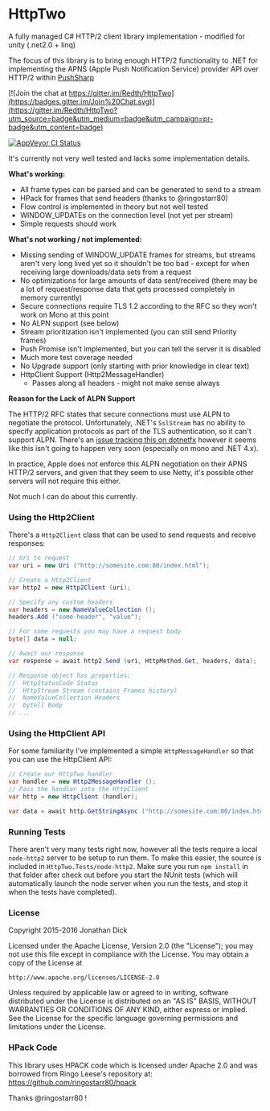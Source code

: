 # HttpTwo

A fully managed C# HTTP/2 client library implementation - modified for unity (.net2.0 + linq)

The focus of this library is to bring enough HTTP/2 functionality to .NET for implementing the APNS (Apple Push Notification Service) provider API over HTTP/2 within [PushSharp](https://github.com/redth/pushsharp)

[![Join the chat at https://gitter.im/Redth/HttpTwo](https://badges.gitter.im/Join%20Chat.svg)](https://gitter.im/Redth/HttpTwo?utm_source=badge&utm_medium=badge&utm_campaign=pr-badge&utm_content=badge)

[![AppVeyor CI Status](https://ci.appveyor.com/api/projects/status/github/Redth/HttpTwo?svg=true)](https://ci.appveyor.com/project/Redth/httptwo)

It's currently not very well tested and lacks some implementation details.

**What's working:**
 - All frame types can be parsed and can be generated to send to a stream
 - HPack for frames that send headers (thanks to @ringostarr80)
 - Flow control is implemented in theory but not well tested
 - WINDOW_UPDATEs on the connection level (not yet per stream)
 - Simple requests should work
  
**What's not working / not implemented:**
 - Missing sending of WINDOW_UPDATE frames for streams, but streams aren't very long lived yet so it shouldn't be too bad - except for when receiving large downloads/data sets from a request
 - No optimizations for large amounts of data sent/received (there may be a lot of request/response data that gets processed completely in memory currently)
 - Secure connections require TLS 1.2 according to the RFC so they won't work on Mono at this point
 - No ALPN support (see below)
 - Stream prioritization isn't implemented (you can still send Priority frames)
 - Push Promise isn't implemented, but you can tell the server it is disabled
 - Much more test coverage needed
 - No Upgrade support (only starting with prior knowledge in clear text)
 - HttpClient Support (Http2MessageHandler)
   - Passes along all headers - might not make sense always

**Reason for the Lack of ALPN Support**

The HTTP/2 RFC states that secure connections must use ALPN to negotiate the protocol.  Unfortunately, .NET's `SslStream` has no ability to specify application protocols as part of the TLS authentication, so it can't support ALPN.  There's an [issue tracking this on dotnetfx](https://github.com/dotnet/corefx/issues/4721) however it seems like this isn't going to happen very soon (especially on mono and .NET 4.x).

In practice, Apple does not enforce this ALPN negotiation on their APNS HTTP/2 servers, and given that they seem to use Netty, it's possible other servers will not require this either.

Not much I can do about this currently.


### Using the Http2Client

There's a `Http2Client` class that can be used to send requests and receive responses:

```csharp
// Uri to request
var uri = new Uri ("http://somesite.com:80/index.html");

// Create a Http2Client
var http2 = new Http2Client (uri);

// Specify any custom headers
var headers = new NameValueCollection ();
headers.Add ("some-header", "value");

// For some requests you may have a request body
byte[] data = null; 

// Await our response
var response = await http2.Send (uri, HttpMethod.Get, headers, data); 

// Response object has properties:
//  HttpStatusCode Status
//  HttpStream Stream (contains Frames history)
//  NameValueCollection Headers
//  byte[] Body
// ...
```

### Using the HttpClient API

For some familiarity I've implemented a simple `HttpMessageHandler` so that you can use the HttpClient API:

```csharp
// Create our HttpTwo handler
var handler = new Http2MessageHandler ();
// Pass the handler into the HttpClient
var http = new HttpClient (handler);

var data = await http.GetStringAsync ("http://somesite.com:80/index.html");
```

### Running Tests

There aren't very many tests right now, however all the tests require a local `node-http2` server to be setup to run them.  To make this easier, the source is included in `HttpTwo.Tests/node-http2`.  Make sure you run `npm install` in that folder after check out before you start the NUnit tests (which will automatically launch the node server when you run the tests, and stop it when the tests have completed).

### License

Copyright 2015-2016 Jonathan Dick

Licensed under the Apache License, Version 2.0 (the "License");
you may not use this file except in compliance with the License.
You may obtain a copy of the License at

    http://www.apache.org/licenses/LICENSE-2.0

Unless required by applicable law or agreed to in writing, software
distributed under the License is distributed on an "AS IS" BASIS,
WITHOUT WARRANTIES OR CONDITIONS OF ANY KIND, either express or implied.
See the License for the specific language governing permissions and
limitations under the License.


### HPack Code
This library uses HPACK code which is licensed under Apache 2.0 and was borrowed from Ringo Leese's repository at: https://github.com/ringostarr80/hpack 

Thanks @ringostarr80 !
